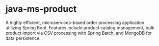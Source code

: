 # java-ms-product
A highly efficient, microservices-based order processing application utilizing Spring Boot. Features include product catalog management, bulk product import via CSV processing with Spring Batch, and MongoDB for data persistence.
